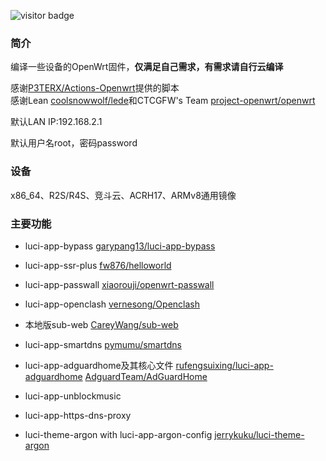 ![visitor badge](https://visitor-badge.laobi.icu/badge?page_id=keyword&title=visitors)

### 简介
编译一些设备的OpenWrt固件，**仅满足自己需求，有需求请自行云编译**

感谢[P3TERX/Actions-Openwrt](https://github.com/P3TERX/Actions-OpenWrt)提供的脚本    
感谢Lean [coolsnowwolf/lede](https://github.com/coolsnowwolf/lede)和CTCGFW's Team [project-openwrt/openwrt](https://github.com/project-openwrt/openwrt)

默认LAN IP:192.168.2.1

默认用户名root，密码password

### 设备
x86_64、R2S/R4S、竞斗云、ACRH17、ARMv8通用镜像

### 主要功能
* luci-app-bypass [garypang13/luci-app-bypass](https://github.com/garypang13/luci-app-bypass)

* luci-app-ssr-plus [fw876/helloworld](https://github.com/fw876/helloworld)

* luci-app-passwall [xiaorouji/openwrt-passwall](https://github.com/xiaorouji/openwrt-passwall)

* luci-app-openclash [vernesong/Openclash](https://github.com/vernesong/OpenClash)

* 本地版sub-web [CareyWang/sub-web](https://github.com/CareyWang/sub-web)

* luci-app-smartdns [pymumu/smartdns](https://github.com/pymumu/smartdns)

* luci-app-adguardhome及其核心文件 [rufengsuixing/luci-app-adguardhome](https://github.com/rufengsuixing/luci-app-adguardhome) [AdguardTeam/AdGuardHome](https://github.com/AdguardTeam/AdGuardHome)

* luci-app-unblockmusic

* luci-app-https-dns-proxy

* luci-theme-argon with luci-app-argon-config [jerrykuku/luci-theme-argon](https://github.com/jerrykuku/luci-theme-argon)
